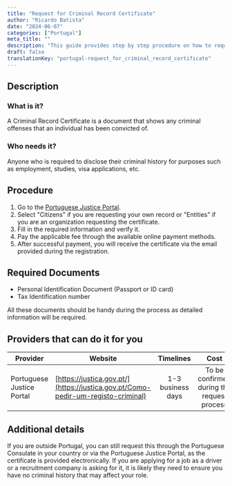 ```yaml
---
title: "Request for Criminal Record Certificate"
author: "Ricardo Batista"
date: "2024-06-07"
categories: ["Portugal"]
meta_title: ""
description: "This guide provides step by step procedure on how to request a Criminal Record Certificate in Portugal."
draft: false
translationKey: "portugal-request_for_criminal_record_certificate"
---
```


## Description
### What is it?
A Criminal Record Certificate is a document that shows any criminal offenses that an individual has been convicted of.

### Who needs it?
Anyone who is required to disclose their criminal history for purposes such as employment, studies, visa applications, etc.

## Procedure
1. Go to the [Portuguese Justice Portal](https://justica.gov.pt/Como-pedir-um-registo-criminal).
2. Select "Citizens" if you are requesting your own record or "Entities" if you are an organization requesting the certificate.
3. Fill in the required information and verify it.
4. Pay the applicable fee through the available online payment methods.
5. After successful payment, you will receive the certificate via the email provided during the registration.
   
## Required Documents
- Personal Identification Document (Passport or ID card)
- Tax Identification number

All these documents should be handy during the process as detailed information will be required.

## Providers that can do it for you

| Provider        |     Website     |     Timelines    |       Cost      |
| --------------- | --------------- |  :-------------: | :-------------: |
| Portuguese Justice Portal      |  [https://justica.gov.pt/](https://justica.gov.pt/Como-pedir-um-registo-criminal)       |      1-3 business days      |        To be confirmed during the request process       |

## Additional details
If you are outside Portugal, you can still request this through the Portuguese Consulate in your country or via the Portuguese Justice Portal, as the certificate is provided electronically. If you are applying for a job as a driver or a recruitment company is asking for it, it is likely they need to ensure you have no criminal history that may affect your role.
